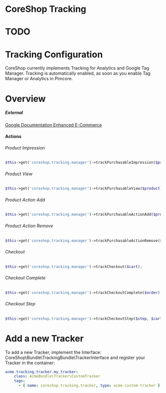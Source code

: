 # CoreShop Tracking
# TODO

# Tracking Configuration

CoreShop currently implements Tracking for Analytics and Google Tag Manager. Tracking is automatically enabled, as soon as you enable Tag Manager or Analytics in Pimcore.

# Overview
##### External
[Google Documentation Enhanced E-Commerce](https://developers.google.com/analytics/devguides/collection/analyticsjs/enhanced-ecommerce)

#### Actions

###### Product Impression        
```php
$this->get('coreshop.tracking.manager')->trackPurchasableImpression($product);
```

###### Product View
```php
$this->get('coreshop.tracking.manager')->trackPurchasableView($product);
```

###### Product Action Add
```php
$this->get('coreshop.tracking.manager')->trackPurchasableActionAdd($product);
```

###### Product Action Remove
```php
$this->get('coreshop.tracking.manager')->trackPurchasableActionRemove($product);
```

###### Checkout
```php
$this->get('coreshop.tracking.manager')->trackCheckout($cart);
```

###### Checkout Complete
```php
$this->get('coreshop.tracking.manager')->trackCheckoutComplete($order)
```

###### Checkout Step
```php
$this->get('coreshop.tracking.manager')->trackCheckoutStep($step, $cart, $stepNumber, $checkoutOption)
```

# Add a new Tracker
To add a new Tracker, implement the Interface: CoreShop\Bundle\TrackingBundle\TrackerInterface and register your Tracker in the container:

```yml
acme.tracking.tracker.my_tracker:
    class: AcmeBundle\Tracker\CustomTracker
    tags:
      - { name: coreshop.tracking.tracker, type: acme-custom-tracker }
```